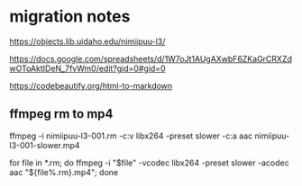 # migration notes

https://objects.lib.uidaho.edu/nimiipuu-l3/

https://docs.google.com/spreadsheets/d/1W7oJt1AUgAXwbF6ZKaGrCRXZdwOToAktIDeN_7fvWm0/edit?gid=0#gid=0

https://codebeautify.org/html-to-markdown

## ffmpeg rm to mp4

ffmpeg -i nimiipuu-l3-001.rm -c:v libx264 -preset slower -c:a aac nimiipuu-l3-001-slower.mp4

for file in *.rm; do ffmpeg -i "$file" -vcodec libx264 -preset slower -acodec aac "${file%.rm}.mp4"; done


